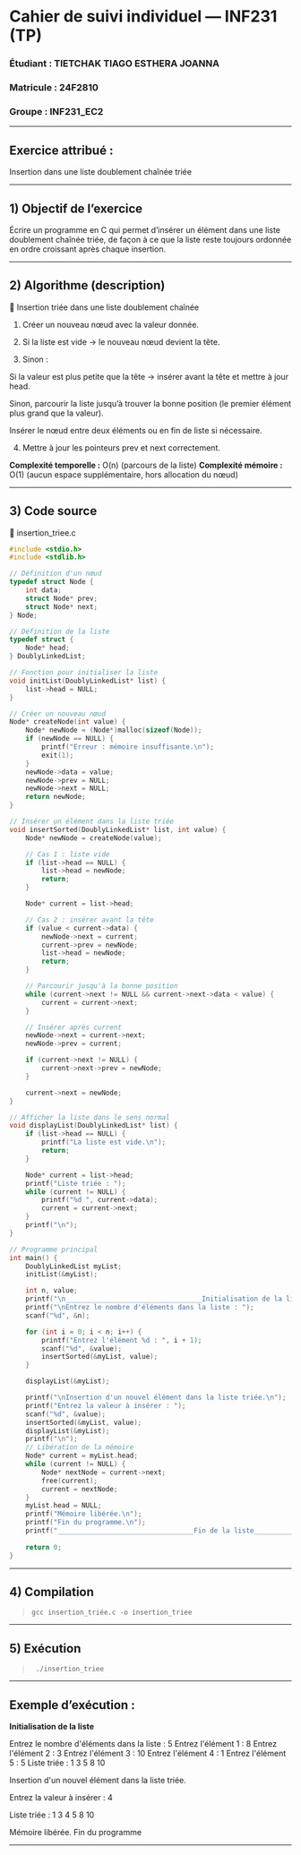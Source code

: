 
# Cahier de suivi individuel — INF231 (TP)

### Étudiant : TIETCHAK TIAGO ESTHERA JOANNA
### Matricule : 24F2810
### Groupe : INF231_EC2

---

## **Exercice attribué :**

Insertion dans une liste doublement chaînée triée



---

## **1) Objectif de l’exercice**

Écrire un programme en C qui permet d’insérer un élément dans une liste doublement chaînée triée, de façon à ce que la liste reste toujours ordonnée en ordre croissant après chaque insertion.


---

## **2) Algorithme (description)**

🔹 Insertion triée dans une liste doublement chaînée

1. Créer un nouveau nœud avec la valeur donnée.


2. Si la liste est vide → le nouveau nœud devient la tête.


3. Sinon :

Si la valeur est plus petite que la tête → insérer avant la tête et mettre à jour head.

Sinon, parcourir la liste jusqu’à trouver la bonne position (le premier élément plus grand que la valeur).

Insérer le nœud entre deux éléments ou en fin de liste si nécessaire.



4. Mettre à jour les pointeurs prev et next correctement.



**Complexité temporelle :** O(n) (parcours de la liste)
**Complexité mémoire :** O(1) (aucun espace supplémentaire, hors allocation du nœud)


---

## 3) Code source

🔹 insertion_triee.c

```c
#include <stdio.h>
#include <stdlib.h>

// Définition d'un nœud
typedef struct Node {
    int data;
    struct Node* prev;
    struct Node* next;
} Node;

// Définition de la liste
typedef struct {
    Node* head;
} DoublyLinkedList;

// Fonction pour initialiser la liste
void initList(DoublyLinkedList* list) {
    list->head = NULL;
}

// Créer un nouveau nœud
Node* createNode(int value) {
    Node* newNode = (Node*)malloc(sizeof(Node));
    if (newNode == NULL) {
        printf("Erreur : mémoire insuffisante.\n");
        exit(1);
    }
    newNode->data = value;
    newNode->prev = NULL;
    newNode->next = NULL;
    return newNode;
}

// Insérer un élément dans la liste triée
void insertSorted(DoublyLinkedList* list, int value) {
    Node* newNode = createNode(value);

    // Cas 1 : liste vide
    if (list->head == NULL) {
        list->head = newNode;
        return;
    }

    Node* current = list->head;

    // Cas 2 : insérer avant la tête
    if (value < current->data) {
        newNode->next = current;
        current->prev = newNode;
        list->head = newNode;
        return;
    }

    // Parcourir jusqu'à la bonne position
    while (current->next != NULL && current->next->data < value) {
        current = current->next;
    }

    // Insérer après current
    newNode->next = current->next;
    newNode->prev = current;

    if (current->next != NULL) {
        current->next->prev = newNode;
    }

    current->next = newNode;
}

// Afficher la liste dans le sens normal
void displayList(DoublyLinkedList* list) {
    if (list->head == NULL) {
        printf("La liste est vide.\n");
        return;
    }

    Node* current = list->head;
    printf("Liste triée : ");
    while (current != NULL) {
        printf("%d ", current->data);
        current = current->next;
    }
    printf("\n");
}

// Programme principal
int main() {
    DoublyLinkedList myList;
    initList(&myList);

    int n, value;
    printf("\n__________________________________Initialisation de la liste__________________________________\n");
    printf("\nEntrez le nombre d'éléments dans la liste : ");
    scanf("%d", &n);

    for (int i = 0; i < n; i++) {
        printf("Entrez l'élément %d : ", i + 1);
        scanf("%d", &value);
        insertSorted(&myList, value);
    }

    displayList(&myList);

    printf("\nInsertion d'un nouvel élément dans la liste triée.\n");
    printf("Entrez la valeur à insérer : ");
    scanf("%d", &value);
    insertSorted(&myList, value);
    displayList(&myList);
    printf("\n");
    // Libération de la mémoire
    Node* current = myList.head;
    while (current != NULL) {
        Node* nextNode = current->next;
        free(current);
        current = nextNode;     
    }
    myList.head = NULL;
    printf("Mémoire libérée.\n");
    printf("Fin du programme.\n");
    printf("__________________________________Fin de la liste__________________________________\n");
    
    return 0;
}

```

---

## 4) Compilation

>     gcc insertion_triée.c -o insertion_triee


---

## 5) Exécution

>      ./insertion_triee

---


## Exemple d’exécution :

__________________________________Initialisation de la liste__________________________________

Entrez le nombre d'éléments dans la liste : 5
Entrez l'élément 1 : 8
Entrez l'élément 2 : 3
Entrez l'élément 3 : 10
Entrez l'élément 4 : 1
Entrez l'élément 5 : 5
Liste triée : 1 3 5 8 10

Insertion d'un nouvel élément dans la liste triée.

Entrez la valeur à insérer : 4

Liste triée : 1 3 4 5 8 10

Mémoire libérée.
Fin du programme


---

